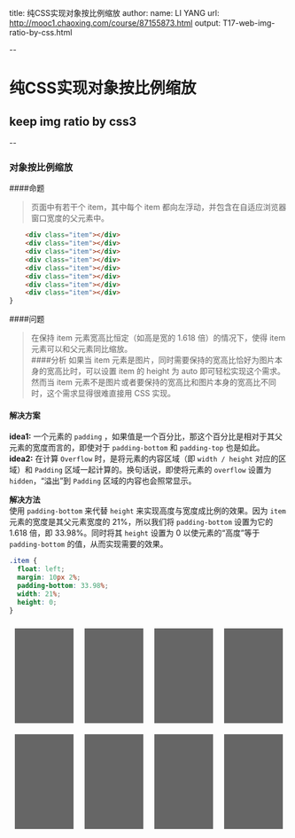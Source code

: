 title: 纯CSS实现对象按比例缩放
author:
  name: LI YANG
  url: http://mooc1.chaoxing.com/course/87155873.html
output: T17-web-img-ratio-by-css.html

--
# 纯CSS实现对象按比例缩放
## keep img ratio by css3

--
### 对象按比例缩放
####命题
> 页面中有若干个 item，其中每个 item 都向左浮动，并包含在自适应浏览器窗口宽度的父元素中。  
```html
    <div class="item"></div>
    <div class="item"></div>
    <div class="item"></div>
    <div class="item"></div>
    <div class="item"></div>
    <div class="item"></div>
    <div class="item"></div>
    <div class="item"></div>
}
```
####问题
> 在保持 item 元素宽高比恒定（如高是宽的 1.618 倍）的情况下，使得 item 元素可以和父元素同比缩放。   
####分析
> 如果当 item 元素是图片，同时需要保持的宽高比恰好为图片本身的宽高比时，可以设置 item 的 height 为 auto 即可轻松实现这个需求。然而当 item 元素不是图片或者要保持的宽高比和图片本身的宽高比不同时，这个需求显得很难直接用 CSS 实现。

#### 解决方案
**idea1:** 一个元素的 `padding` ，如果值是一个百分比，那这个百分比是相对于其父元素的宽度而言的，即使对于 `padding-bottom` 和 `padding-top` 也是如此。  
**idea2:** 在计算 `Overflow` 时，是将元素的内容区域（即 `width / height` 对应的区域）和 `Padding` 区域一起计算的。换句话说，即使将元素的 `overflow` 设置为 `hidden`，“溢出”到 `Padding` 区域的内容也会照常显示。

**解决方法**  
使用 `padding-bottom` 来代替 `height` 来实现高度与宽度成比例的效果。因为 `item` 元素的宽度是其父元素宽度的 21%，所以我们将 `padding-bottom` 设置为它的 1.618 倍，即 33.98%。同时将其 `height` 设置为 0 以使元素的“高度”等于 `padding-bottom` 的值，从而实现需要的效果。

```css
.item {
  float: left;
  margin: 10px 2%;
  padding-bottom: 33.98%;
  width: 21%;
  height: 0;
} 
```
<div class="cont">
    <div class="item"></div>
    <div class="item"></div>
    <div class="item"></div>
    <div class="item"></div>
    <div class="item"></div>
    <div class="item"></div> 
    <div class="item"></div>
    <div class="item"></div>
</div>
<style type="text/css">
    .cont {
        width: 100%;
    }
    .item {
        float: left;
        margin: 10px 2%;
        padding-bottom: 33.98%;
        width: 21%;
        height: 0;
        background: #666;
}
</style>